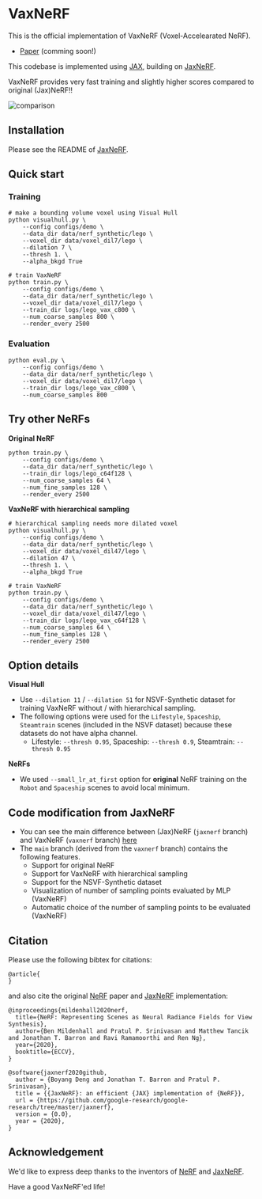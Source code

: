 # VaxNeRF

This is the official implementation of VaxNeRF (Voxel-Accelearated NeRF).

 * [Paper]() (comming soon!)

This codebase is implemented using [JAX](https://github.com/google/jax),
building on [JaxNeRF](https://github.com/google-research/google-research/tree/master/jaxnerf).

VaxNeRF provides very fast training and slightly higher scores compared to original (Jax)NeRF!!

![comparison](https://user-images.githubusercontent.com/23403885/142990613-73889333-ec75-41f4-8c99-e568da7a6e1a.png)


## Installation

Please see the README of [JaxNeRF](https://github.com/google-research/google-research/tree/master/jaxnerf).


## Quick start

### Training

```shell
# make a bounding volume voxel using Visual Hull
python visualhull.py \
    --config configs/demo \
    --data_dir data/nerf_synthetic/lego \
    --voxel_dir data/voxel_dil7/lego \
    --dilation 7 \
    --thresh 1. \
    --alpha_bkgd True

# train VaxNeRF
python train.py \
    --config configs/demo \
    --data_dir data/nerf_synthetic/lego \
    --voxel_dir data/voxel_dil7/lego \
    --train_dir logs/lego_vax_c800 \
    --num_coarse_samples 800 \
    --render_every 2500
```

### Evaluation

```shell
python eval.py \
    --config configs/demo \
    --data_dir data/nerf_synthetic/lego \
    --voxel_dir data/voxel_dil7/lego \
    --train_dir logs/lego_vax_c800 \
    --num_coarse_samples 800
```


## Try other NeRFs

**Original NeRF**

```shell
python train.py \
    --config configs/demo \
    --data_dir data/nerf_synthetic/lego \
    --train_dir logs/lego_c64f128 \
    --num_coarse_samples 64 \
    --num_fine_samples 128 \
    --render_every 2500
```

**VaxNeRF with hierarchical sampling**

```shell
# hierarchical sampling needs more dilated voxel
python visualhull.py \
    --config configs/demo \
    --data_dir data/nerf_synthetic/lego \
    --voxel_dir data/voxel_dil47/lego \
    --dilation 47 \
    --thresh 1. \
    --alpha_bkgd True

# train VaxNeRF
python train.py \
    --config configs/demo \
    --data_dir data/nerf_synthetic/lego \
    --voxel_dir data/voxel_dil47/lego \
    --train_dir logs/lego_vax_c64f128 \
    --num_coarse_samples 64 \
    --num_fine_samples 128 \
    --render_every 2500
```


## Option details

**Visual Hull**

- Use `--dilation 11` / `--dilation 51` for NSVF-Synthetic dataset for training VaxNeRF without / with hierarchical sampling.
- The following options were used for the `Lifestyle`, `Spaceship`, `Steamtrain` scenes (included in the NSVF dataset) because these datasets do not have alpha channel.
  - Lifestyle: `--thresh 0.95`, Spaceship: `--thresh 0.9`, Steamtrain: `--thresh 0.95`

**NeRFs**

- We used `--small_lr_at_first` option for **original** NeRF training on the `Robot` and `Spaceship` scenes to avoid local minimum. 


## Code modification from JaxNeRF

- You can see the main difference between (Jax)NeRF (`jaxnerf` branch) and VaxNeRF (`vaxnerf` branch) [here](https://github.com/naruya/VaxNeRF/compare/jaxnerf...vaxnerf)
- The `main` branch (derived from the `vaxnerf` branch) contains the following features.
  - Support for original NeRF
  - Support for VaxNeRF with hierarchical sampling
  - Support for the NSVF-Synthetic dataset
  - Visualization of number of sampling points evaluated by MLP (VaxNeRF)
  - Automatic choice of the number of sampling points to be evaluated (VaxNeRF)

## Citation

Please use the following bibtex for citations:

```
@article{
}
```

and also cite the original [NeRF](http://www.matthewtancik.com/nerf) paper and [JaxNeRF](https://github.com/google-research/google-research/tree/master/jaxnerf) implementation:

```
@inproceedings{mildenhall2020nerf,
  title={NeRF: Representing Scenes as Neural Radiance Fields for View Synthesis},
  author={Ben Mildenhall and Pratul P. Srinivasan and Matthew Tancik and Jonathan T. Barron and Ravi Ramamoorthi and Ren Ng},
  year={2020},
  booktitle={ECCV},
}

@software{jaxnerf2020github,
  author = {Boyang Deng and Jonathan T. Barron and Pratul P. Srinivasan},
  title = {{JaxNeRF}: an efficient {JAX} implementation of {NeRF}},
  url = {https://github.com/google-research/google-research/tree/master/jaxnerf},
  version = {0.0},
  year = {2020},
}
```

## Acknowledgement
We'd like to express deep thanks to the inventors of [NeRF](http://www.matthewtancik.com/nerf) and [JaxNeRF](https://github.com/google-research/google-research/tree/master/jaxnerf).

Have a good VaxNeRF'ed life!

